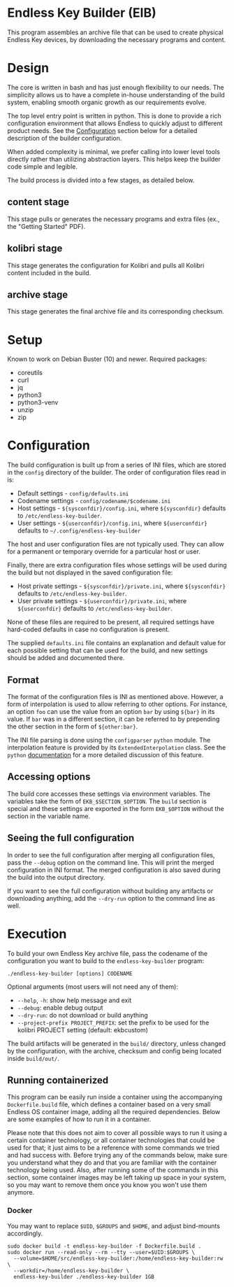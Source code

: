 Endless Key Builder (EIB)
=========================

This program assembles an archive file that can be used to create physical
Endless Key devices, by downloading the necessary programs and content.

Design
======

The core is written in bash and has just enough flexibility to our needs. The
simplicity allows us to have a complete in-house understanding of the build
system, enabling smooth organic growth as our requirements evolve.

The top level entry point is written in python. This is done to provide
a rich configuration environment that allows Endless to quickly adjust
to different product needs. See the [Configuration](#Configuration)
section below for a detailed description of the builder configuration.

When added complexity is minimal, we prefer calling into lower level tools
directly rather than utilizing abstraction layers. This helps keep the builder
code simple and legible.

The build process is divided into a few stages, as detailed below.

content stage
-------------

This stage pulls or generates the necessary programs and extra files (ex., the
"Getting Started" PDF).

kolibri stage
-------------

This stage generates the configuration for Kolibri and pulls all Kolibri
content included in the build.

archive stage
-------------

This stage generates the final archive file and its corresponding checksum.

Setup
=====

Known to work on Debian Buster (10) and newer. Required packages:

 * coreutils
 * curl
 * jq
 * python3
 * python3-venv
 * unzip
 * zip

Configuration
=============

The build configuration is built up from a series of INI files, which are
stored in the `config` directory of the builder. The order of configuration
files read in is:

 * Default settings - `config/defaults.ini`
 * Codename settings - `config/codename/$codename.ini`
 * Host settings - `${sysconfdir}/config.ini`, where `${sysconfdir}` defaults
   to `/etc/endless-key-builder`.
 * User settings - `${userconfdir}/config.ini`, where `${userconfdir}` defaults
   to `~/.config/endless-key-builder`

The host and user configuration files are not typically used. They can allow
for a permanent or temporary override for a particular host or user.

Finally, there are extra configuration files whose settings will be used during
the build but not displayed in the saved configuration file:

 * Host private settings - `${sysconfdir}/private.ini`, where `${sysconfdir}`
   defaults to `/etc/endless-key-builder`.
 * User private settings - `${userconfdir}/private.ini`, where
   `${userconfdir}` defaults to `/etc/endless-key-builder`.

None of these files are required to be present, all required settings have
hard-coded defaults in case no configuration is present.

The supplied `defaults.ini` file contains an explanation and default value for
each possible setting that can be used for the build, and new settings should
be added and documented there.

Format
------

The format of the configuration files is INI as mentioned above.
However, a form of interpolation is used to allow referring to other
options. For instance, an option `foo` can use the value from an option
`bar` by using `${bar}` in its value. If `bar` was in a different
section, it can be referred to by prepending the other section in the
form of `${other:bar}`.

The INI file parsing is done using the `configparser` `python` module.
The interpolation feature is provided by its `ExtendedInterpolation`
class. See the `python`
[documentation](https://docs.python.org/3/library/configparser.html#configparser.ExtendedInterpolation)
for a more detailed discussion of this feature.

Accessing options
-----------------

The build core accesses these settings via environment variables. The
variables take the form of `EKB_$SECTION_$OPTION`. The `build` section
is special and these settings are exported in the form `EKB_$OPTION`
without the section in the variable name.

Seeing the full configuration
-----------------------------

In order to see the full configuration after merging all configuration files,
pass the `--debug` option on the command line. This will print the merged
configuration in INI format. The merged configuration is also saved during the
build into the output directory.

If you want to see the full configuration without building any artifacts or
downloading anything, add the `--dry-run` option to the command line as well.

Execution
=========

To build your own Endless Key archive file, pass the codename of the
configuration you want to build to the `endless-key-builder` program:

```
./endless-key-builder [options] CODENAME
```

Optional arguments (most users will not need any of them):
 * `--help`, `-h`: show help message and exit
 * `--debug`: enable debug output
 * `--dry-run`: do not download or build anything
 * `--project-prefix PROJECT_PREFIX`: set the prefix to be used for the kolibri
   PROJECT setting (default: ekbcustom)


The build artifacts will be generated in the `build/` directory, unless changed
by the configuration, with the archive, checksum and config being located inside
`build/out/`.

Running containerized
---------------------

This program can be easily run inside a container using the accompanying
`Dockerfile.build` file, which defines a container based on a very small
Endless OS container image, adding all the required dependencies. Below are
some examples of how to run it in a container.

Please note that this does not aim to cover all possible ways to run it using a
certain container technology, or all container technologies that could be used
for that; it just aims to be a reference with some commands we tried and had
success with. Before trying any of the commands below, make sure you understand
what they do and that you are familiar with the container technology being
used. Also, after running some of the commands in this section, some container
images may be left taking up space in your system, so you may want to remove
them once you know you won't use them anymore.

### Docker
You may want to replace `$UID`, `$GROUPS` and `$HOME`, and adjust bind-mounts
accordingly.
```
sudo docker build -t endless-key-builder -f Dockerfile.build .
sudo docker run --read-only --rm --tty --user=$UID:$GROUPS \
  --volume=$HOME/src/endless-key-builder:/home/endless-key-builder:rw \
  --workdir=/home/endless-key-builder \
  endless-key-builder ./endless-key-builder 1GB
```
